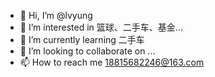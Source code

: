 - 👋 Hi, I’m @lvyung
- 👀 I’m interested in 篮球、二手车、基金...
- 🌱 I’m currently learning 二手车
- 💞️ I’m looking to collaborate on ...
- 📫 How to reach me 18815682246@163.com

<!---
lvyung/lvyung is a ✨ special ✨ repository because its `README.md` (this file) appears on your GitHub profile.
You can click the Preview link to take a look at your changes.
--->
